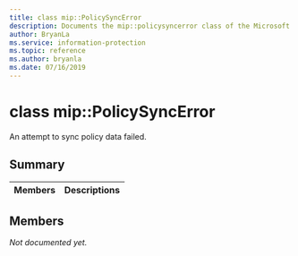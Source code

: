 ```yaml
---
title: class mip::PolicySyncError 
description: Documents the mip::policysyncerror class of the Microsoft Information Protection (MIP) SDK.
author: BryanLa
ms.service: information-protection
ms.topic: reference
ms.author: bryanla
ms.date: 07/16/2019
---
```


# class mip::PolicySyncError 
An attempt to sync policy data failed.
  
## Summary
 Members                        | Descriptions                                
--------------------------------|---------------------------------------------
  
## Members
_Not documented yet._
